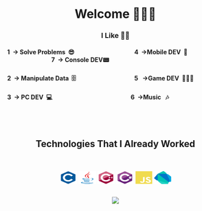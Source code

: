 <div align="center">
  
# Welcome 👨🏻‍💻
 
  
###  I Like 🤙🏻
   </div>
  
  
#### 1 &nbsp;-> Solve Problems &nbsp;😎 &nbsp;&nbsp;&nbsp; &nbsp; &nbsp; &nbsp; &nbsp; &nbsp; &nbsp; &nbsp; &nbsp; &nbsp; &nbsp; &nbsp; &nbsp; &nbsp; &nbsp; &nbsp; &nbsp; &nbsp; &nbsp; &nbsp;4  &nbsp;->Mobile DEV &nbsp;📱&nbsp;&nbsp;&nbsp; &nbsp; &nbsp; &nbsp; &nbsp; &nbsp; &nbsp; &nbsp; &nbsp; &nbsp; &nbsp; &nbsp; &nbsp;  &nbsp; &nbsp;&nbsp;&nbsp;&nbsp; &nbsp; &nbsp; &nbsp; &nbsp; &nbsp; &nbsp; &nbsp; &nbsp; &nbsp; &nbsp; &nbsp;   7 &nbsp;-> Console DEV📟
#### 2 &nbsp;->  Manipulate Data  &nbsp;🗄&nbsp;&nbsp;&nbsp; &nbsp; &nbsp; &nbsp; &nbsp; &nbsp; &nbsp; &nbsp; &nbsp; &nbsp; &nbsp;&nbsp; &nbsp; &nbsp; &nbsp; &nbsp; &nbsp; &nbsp; &nbsp; &nbsp; 5 &nbsp; ->Game DEV  &nbsp;👨🏻‍💻
#### 3 &nbsp;->  PC DEV  &nbsp;💻&nbsp;&nbsp;&nbsp; &nbsp; &nbsp; &nbsp; &nbsp; &nbsp; &nbsp; &nbsp; &nbsp; &nbsp; &nbsp; &nbsp; &nbsp;  &nbsp; &nbsp;&nbsp;&nbsp;&nbsp; &nbsp; &nbsp; &nbsp; &nbsp; &nbsp; &nbsp; &nbsp; &nbsp; &nbsp; &nbsp;  6 &nbsp;->Music  &nbsp; 🎶 


<br>
<br>
<div align="center">
  
##  Technologies That I Already Worked
  </div>
  
<div style="display: inline_block"><br>


<div align="center">

<div style="display: inline_block"><br>
  
  <img align="center" alt="GabrielLuiz-C" height="30" width="40" src="https://raw.githubusercontent.com/devicons/devicon/master/icons/c/c-plain.svg">
  <img align="center" alt="Gabriel-java" height="30" width="40" src="https://raw.githubusercontent.com/devicons/devicon/master/icons/java/java-original.svg">
  <img align="center" alt="Gabriel-C++" height="30" width="40" src="https://raw.githubusercontent.com/devicons/devicon/master/icons/cplusplus/cplusplus-original.svg">
   <img align="center" alt="Gabriel-Csharp" height="30" width="40" src="https://raw.githubusercontent.com/devicons/devicon/master/icons/csharp/csharp-original.svg">
  <img align="center" alt="GabrielLuiz-Js" height="30" width="40" src="https://raw.githubusercontent.com/devicons/devicon/master/icons/javascript/javascript-plain.svg">
  <img align="center" alt="Gabriel-Dart" height="30" width="40" src="https://raw.githubusercontent.com/devicons/devicon/master/icons/dart/dart-original.svg">
</div>
  
  ##
 
<div> 
  <a href="https://instagram.com/thegabrielluizsfc/" target="_blank"><img src="https://img.shields.io/badge/-Instagram-%23E4405F?style=for-the-badge&logo=instagram&logoColor=black" target="_blank"></a>
  </div>
 
